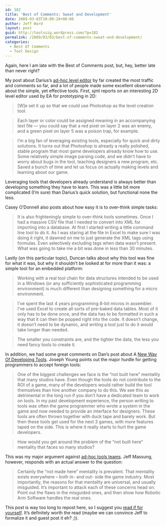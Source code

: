```yaml
---
id: 182
title: 'Best of Comments: Sweat and Development'
date: 2009-03-03T10:09:20+00:00
author: Jeff Ward
layout: post
guid: http://toolssig.wordpress.com/?p=182
permalink: /2009/03/03/best-of-comments-sweat-and-development/
categories:
  - Best Of Comments
  - Tool Design
---
```

Again, here I am late with the Best of Comments post, but, hey, better late than never right?

My post about Darius&#8217;s [ad-hoc level editor](http://toolssig.wordpress.com/2009/02/24/sweating-the-small-stuff/) by far created the most traffic and comments so far, and a lot of people made some excellent observations about the simple, yet effective tools. First, sjml reports on an interesting 2D level editor used by EA for prototyping in 2D:

> [W]e set it up so that we could use Photoshop as the level creation tool.

> Each layer or color could be assigned meaning in an accompanying text file — you could say that a red pixel on layer 2 was an enemy, and a green pixel on layer 5 was a poison trap, for example.

> I&#8217;m a big fan of leveraging existing tools, especially for quick and dirty solutions. It turns out that Photoshop is already a really polished, stable program that most game developers already know how to use. Some relatively simple image parsing code, and we didn&#8217;t have to worry about bugs in the tool, teaching designers a new program, etc. Saved a bunch of time and let us focus on actually making levels and learning about our game.

Leveraging tools that developers already understand is always better than developing something they have to learn. This was a little bit more complicated (I&#8217;m sure) than Darius&#8217;s quick solution, but functional none the less.

Casey O&#8217;Donnell also posts about how easy it is to over-think simple tasks:

> It is also frighteningly simple to over-think tools sometimes. Once I had a massive CSV file that I needed to convert into XML for importing into a database. At first I started writing a little command line tool to do it. As I was staring at the file in Excel to make sure I was doing it right, it dawned on me to just generate the XML tags using formulas. Even selectively excluding tags when data wasn&#8217;t present. What was going to take me a bit was done in less than 30 minutes.

Lastly (on this particular topic), Duncan talks about why this tool was fine for what it was, but why it shouldn&#8217;t be looked at for more than it was: a simple tool for an embedded platform:

> Working with a real tool chain for data structures intended to be used in a Windows (or any sufficiently sophisticated programming environment) is much different than designing something for a micro environment.

> I&#8217;ve spent the last 4 years programming 8-bit micros in assembler. I&#8217;ve used Excel to create all sorts of pre-baked data tables. Most of it only has to be done once, and the data has to be formatted in such a way that it can then be popped right into the code. It doesn&#8217;t change, it doesn&#8217;t need to be dynamic, and writing a tool just to do it would take longer than needed.

> The smaller you constraints are, and the tighter the data, the less you need fancy tools to create it.

In addition, we had some great comments on Dan&#8217;s post about A [New Way Of Developing Tools](http://toolssig.wordpress.com/2009/02/10/a-new-way-of-developing-tools/). Joseph Young points out the major hurdle for getting programmers to accept foreign tools:

> One of the biggest challenges we face is the &#8220;not built here&#8221; mentality that many studios have. Even though the tools do not contribute to the ROI of a game, many of the developers would rather build the tool themselves than hire another company to do this. We see this as detrimental in the long run if you don&#8217;t have a dedicated team to work on tools. In my past development experience, the person writing to tools was often the game programmer who wrote a system in the game and now needed to provide an interface for designers. These tools are often thrown together with duck tape and barely work. But then these tools get used for the next 3 games, with more features taped on the side. This is where it really starts to hurt the game developers.

> How would you get around the problem of the &#8220;not built here&#8221; mentality that faces so many studios?

This was my major argument against [ad-hoc tools teams](http://toolssig.wordpress.com/2009/02/03/the-problem-with-ad-hoc-tools-teams/). Jeff Massung, however, responds with an actual answer to the question:

> Certainly the &#8220;not made here&#8221; mentality is prevalent. That mentality exists everywhere &#8211; both in- and out- side the game industry. Most importantly, the reasons for that mentality are universal, and usually misguided. It&#8217;s important to attack each of these concerns head on. Point out the flaws in the misguided ones, and then show how Robotic Arm Software handles the real ones.

This post is way too long to repost here, so I suggest you [read if for yourself](http://toolssig.wordpress.com/2009/02/10/a-new-way-of-developing-tools/). It&#8217;s definitely worth the read (maybe we can convince Jeff to formalize it and guest post it eh? ;)).